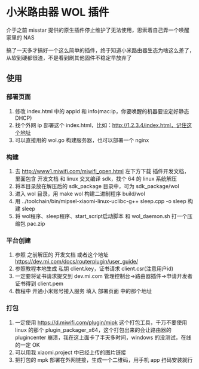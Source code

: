 # 小米路由器 WOL 插件

介于之前 misstar 提供的原生插件停止维护了无法使用，思索着自己弄一个唤醒家里的 NAS

搞了一天多才搞好一个这么简单的插件，终于知道小米路由器生态为啥这么差了，从软到硬都很渣，不是看到刷其他固件不稳定早放弃了

## 使用

### 部署页面
1. 修改 index.html 中的 appId 和 info(mac:ip，你要唤醒的机器要设定好静态 DHCP)
2. 找个外网 ip 部署这个 index.html，比如：http://1.2.3.4/index.html，记住这个地址
3. 可以直接用的 wol.go 构建服务器，也可以部署一个 nginx

### 构建
1. 去 http://www1.miwifi.com/miwifi_open.html 左下方下载 插件开发文档，里面包含 开发文档 和 linux 交叉编译 sdk，找个 64 的 linux 系统解压
2. 将本目录放在解压后的 sdk_package 目录中，可为 sdk_package/wol
3. 进入 wol 目录，用 make wol 构建二进制程序 build/wol
4. 用 ../toolchain/bin/mipsel-xiaomi-linux-uclibc-g++ sleep.cpp -o sleep 构建 sleep
5. 将 wol程序、sleep程序、start_script启动脚本 和 wol_daemon.sh 打一个压缩包 pac.zip

### 平台创建
1. 参照 之前解压的 开发文档 或者这个地址 https://dev.mi.com/docs/routerplugin/user_guide/
2. 参照教程本地生成 私钥 client.key，证书请求 client.csr(注意用户id)
3. 一定要将证书请求提交到 dev.mi.com 管理控制台->路由器插件->申请开发者证书得到 client.pem
4. 教程中 开通小米账号接入服务 填入 部署页面 中的那个地址

### 打包
1. 一定使用 https://d.miwifi.com/plugin/mipk 这个打包工具，千万不要使用 linux 的那个 plugin_packager_x64，这个打包出来的会让路由器的 plugincenter 崩溃，我在这上面卡了半天多时间，windows 的没测试，在线的一定 OK
2. 可以用我 xiaomi.project 中已经上传的图片链接
3. 把打包的 mpk 部署在外网链接，生成一个二维码，用手机 app 扫码安装就行
